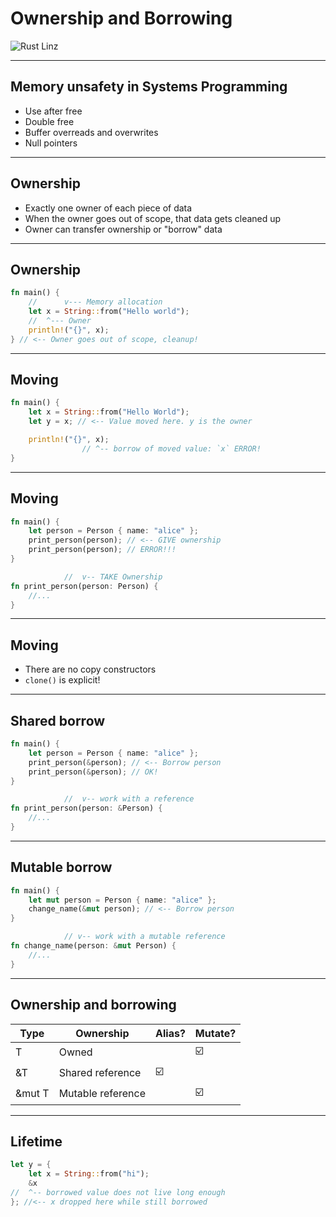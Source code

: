 # Ownership and Borrowing

![Rust Linz](https://rust-linz.at/img/rust-linz-logo.svg)

---

## Memory unsafety in Systems Programming

- Use after free
- Double free
- Buffer overreads and overwrites
- Null pointers

---

## Ownership

- Exactly one owner of each piece of data
- When the owner goes out of scope, that data gets cleaned up
- Owner can transfer ownership or "borrow" data

---

## Ownership

```rust
fn main() {
    //      v--- Memory allocation
    let x = String::from("Hello world");
    //  ^--- Owner
    println!("{}", x);
} // <-- Owner goes out of scope, cleanup!
```

---

## Moving

```rust
fn main() {
    let x = String::from("Hello World");
    let y = x; // <-- Value moved here. y is the owner

    println!("{}", x);
                // ^-- borrow of moved value: `x` ERROR!
}
```

---

## Moving

```rust
fn main() {
    let person = Person { name: "alice" };
    print_person(person); // <-- GIVE ownership
    print_person(person); // ERROR!!!
}

            //  v-- TAKE Ownership
fn print_person(person: Person) {
    //...
}
```

---

## Moving

- There are no copy constructors
- `clone()` is explicit!

---

## Shared borrow

```rust
fn main() {
    let person = Person { name: "alice" };
    print_person(&person); // <-- Borrow person
    print_person(&person); // OK!
}

            //  v-- work with a reference
fn print_person(person: &Person) {
    //...
}
```

---

## Mutable borrow

```rust
fn main() {
    let mut person = Person { name: "alice" };
    change_name(&mut person); // <-- Borrow person
}

            // v-- work with a mutable reference
fn change_name(person: &mut Person) {
    //...
}
```

---

## Ownership and borrowing

| Type   | Ownership        | Alias? | Mutate? |
|--------|------------------|--------|---------|
| T      | Owned            |        |    ☑️    |
| &T     | Shared reference |   ☑️    |         |
| &mut T | Mutable reference|        |    ☑️    |


---

## Lifetime

```rust
let y = {
    let x = String::from("hi");
    &x
//  ^-- borrowed value does not live long enough
}; //<-- x dropped here while still borrowed
```